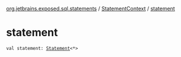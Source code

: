 [org.jetbrains.exposed.sql.statements](../index.md) / [StatementContext](index.md) / [statement](.)

# statement

`val statement: `[`Statement`](../-statement/index.md)`<*>`